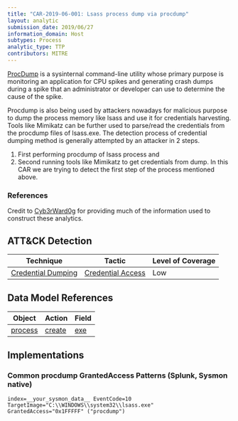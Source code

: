```yaml
---
title: "CAR-2019-06-001: Lsass process dump via procdump"
layout: analytic
submission_date: 2019/06/27
information_domain: Host
subtypes: Process
analytic_type: TTP
contributors: MITRE
---
```


[ProcDump](https://docs.microsoft.com/en-us/sysinternals/downloads/procdump) is a sysinternal command-line utility whose primary purpose is monitoring an application for CPU spikes and generating crash dumps during a spike that an administrator or developer can use to determine the cause of the spike. 

Procdump is also being used by attackers nowadays for malicious purpose to dump the process memory like lsass and use it for credentials harvesting. Tools like Mimikatz can be further used to parse/read the credentials from the procdump files of lsass.exe. 
The detection process of credential dumping method is generally attempted by an attacker in 2 steps.
  1. First performing procdump of lsass process and
  2. Second running tools like Mimikatz to get credentials from dump.
In this CAR we are trying to detect the first step of the process mentioned above.

### References
Credit to [Cyb3rWard0g](https://cyberwardog.blogspot.com/2017/03/chronicles-of-threat-hunter-hunting-for_22.html) for providing much of the information used to construct these analytics.

## ATT&CK Detection

|Technique |Tactic |Level of Coverage |
|---|---|---|
|[Credential Dumping](https://attack.mitre.org/techniques/T1003/)|[Credential Access](https://attack.mitre.org/tactics/TA0006/)|Low|

## Data Model References

|Object|Action|Field|
|---|---|---|
|[process](/data_model/process) | [create](/data_model/process#create) | [exe](/data_model/process#exe) |


## Implementations

### Common procdump GrantedAccess Patterns (Splunk, Sysmon native)

```
index=__your_sysmon_data__ EventCode=10 
TargetImage="C:\\WINDOWS\\system32\\lsass.exe"
GrantedAccess="0x1FFFFF" ("procdump")
```
